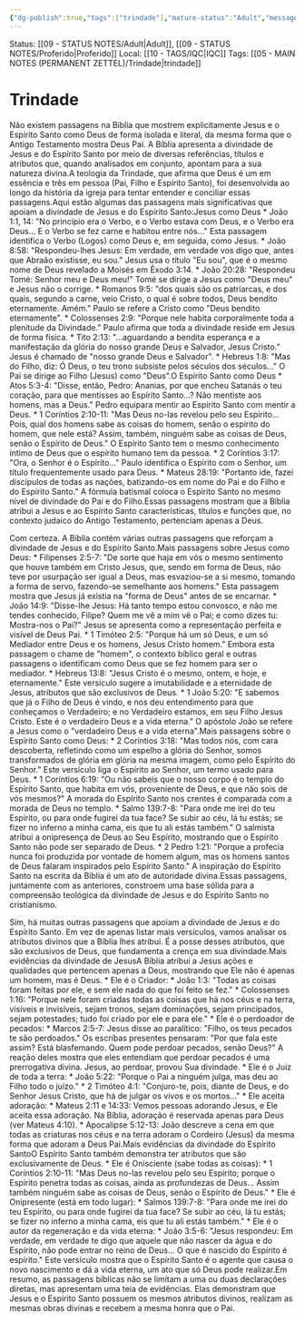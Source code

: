 ```yaml
---
{"dg-publish":true,"tags":["trindade"],"mature-status":"Adult","message_category":"Doutrinal","created":"2025-10-16T10:30:07.707+01:00","permalink":"/05-main-notes-permanent-zettel/trindade/","dgPassFrontmatter":true,"noteIcon":"child","updated":"2025-10-18T20:20:12.148+01:00"}
---
```


Status: [[09 - STATUS NOTES/Adult\|Adult]], [[09 - STATUS NOTES/Proferido\|Proferido]]
Local: [[10 - TAGS/IQC\|IQC]]
Tags:  [[05 - MAIN NOTES (PERMANENT ZETTEL)/Trindade\|trindade]]
# Trindade

Não existem passagens na Bíblia que mostrem explicitamente Jesus e o Espírito Santo como Deus de forma isolada e literal, da mesma forma que o Antigo Testamento mostra Deus Pai. A Bíblia apresenta a divindade de Jesus e do Espírito Santo por meio de diversas referências, títulos e atributos que, quando analisados em conjunto, apontam para a sua natureza divina.A teologia da Trindade, que afirma que Deus é um em essência e três em pessoa (Pai, Filho e Espírito Santo), foi desenvolvida ao longo da história da igreja para tentar entender e conciliar essas passagens.Aqui estão algumas das passagens mais significativas que apoiam a divindade de Jesus e do Espírito Santo:Jesus como Deus * João 1:1, 14: "No princípio era o Verbo, e o Verbo estava com Deus, e o Verbo era Deus... E o Verbo se fez carne e habitou entre nós..." Esta passagem identifica o Verbo (Logos) como Deus e, em seguida, como Jesus. * João 8:58: "Respondeu-lhes Jesus: Em verdade, em verdade vos digo que, antes que Abraão existisse, eu sou." Jesus usa o título "Eu sou", que é o mesmo nome de Deus revelado a Moisés em Êxodo 3:14. * João 20:28: "Respondeu Tomé: Senhor meu e Deus meu!" Tomé se dirige a Jesus como "Deus meu" e Jesus não o corrige. * Romanos 9:5: "dos quais são os patriarcas, e dos quais, segundo a carne, veio Cristo, o qual é sobre todos, Deus bendito eternamente. Amém." Paulo se refere a Cristo como "Deus bendito eternamente". * Colossenses 2:9: "Porque nele habita corporalmente toda a plenitude da Divindade." Paulo afirma que toda a divindade reside em Jesus de forma física. * Tito 2:13: "...aguardando a bendita esperança e a manifestação da glória do nosso grande Deus e Salvador, Jesus Cristo." Jesus é chamado de "nosso grande Deus e Salvador". * Hebreus 1:8: "Mas do Filho, diz: Ó Deus, o teu trono subsiste pelos séculos dos séculos..." O Pai se dirige ao Filho (Jesus) como "Deus".O Espírito Santo como Deus * Atos 5:3-4: "Disse, então, Pedro: Ananias, por que encheu Satanás o teu coração, para que mentisses ao Espírito Santo...? Não mentiste aos homens, mas a Deus." Pedro equipara mentir ao Espírito Santo com mentir a Deus. * 1 Coríntios 2:10-11: "Mas Deus no-las revelou pelo seu Espírito... Pois, qual dos homens sabe as coisas do homem, senão o espírito do homem, que nele está? Assim, também, ninguém sabe as coisas de Deus, senão o Espírito de Deus." O Espírito Santo tem o mesmo conhecimento íntimo de Deus que o espírito humano tem da pessoa. * 2 Coríntios 3:17: "Ora, o Senhor é o Espírito..." Paulo identifica o Espírito com o Senhor, um título frequentemente usado para Deus. * Mateus 28:19: "Portanto ide, fazei discípulos de todas as nações, batizando-os em nome do Pai e do Filho e do Espírito Santo." A fórmula batismal coloca o Espírito Santo no mesmo nível de divindade do Pai e do Filho.Essas passagens mostram que a Bíblia atribui a Jesus e ao Espírito Santo características, títulos e funções que, no contexto judaico do Antigo Testamento, pertenciam apenas a Deus.

Com certeza. A Bíblia contém várias outras passagens que reforçam a divindade de Jesus e do Espírito Santo.Mais passagens sobre Jesus como Deus: * Filipenses 2:5-7: "De sorte que haja em vós o mesmo sentimento que houve também em Cristo Jesus, que, sendo em forma de Deus, não teve por usurpação ser igual a Deus, mas esvaziou-se a si mesmo, tomando a forma de servo, fazendo-se semelhante aos homens." Esta passagem mostra que Jesus já existia na "forma de Deus" antes de se encarnar. * João 14:9: "Disse-lhe Jesus: Há tanto tempo estou convosco, e não me tendes conhecido, Filipe? Quem me vê a mim vê o Pai; e como dizes tu: Mostra-nos o Pai?" Jesus se apresenta como a representação perfeita e visível de Deus Pai. * 1 Timóteo 2:5: "Porque há um só Deus, e um só Mediador entre Deus e os homens, Jesus Cristo homem." Embora esta passagem o chame de "homem", o contexto bíblico geral e outras passagens o identificam como Deus que se fez homem para ser o mediador. * Hebreus 13:8: "Jesus Cristo é o mesmo, ontem, e hoje, e eternamente." Este versículo sugere a imutabilidade e a eternidade de Jesus, atributos que são exclusivos de Deus. * 1 João 5:20: "E sabemos que já o Filho de Deus é vindo, e nos deu entendimento para que conheçamos o Verdadeiro; e no Verdadeiro estamos, em seu Filho Jesus Cristo. Este é o verdadeiro Deus e a vida eterna." O apóstolo João se refere a Jesus como o "verdadeiro Deus e a vida eterna".Mais passagens sobre o Espírito Santo como Deus: * 2 Coríntios 3:18: "Mas todos nós, com cara descoberta, refletindo como um espelho a glória do Senhor, somos transformados de glória em glória na mesma imagem, como pelo Espírito do Senhor." Este versículo liga o Espírito ao Senhor, um termo usado para Deus. * 1 Coríntios 6:19: "Ou não sabeis que o nosso corpo é o templo do Espírito Santo, que habita em vós, proveniente de Deus, e que não sois de vós mesmos?" A morada do Espírito Santo nos crentes é comparada com a morada de Deus no templo. * Salmo 139:7-8: "Para onde me irei do teu Espírito, ou para onde fugirei da tua face? Se subir ao céu, lá tu estás; se fizer no inferno a minha cama, eis que tu ali estás também." O salmista atribui a onipresença de Deus ao Seu Espírito, mostrando que o Espírito Santo não pode ser separado de Deus. * 2 Pedro 1:21: "Porque a profecia nunca foi produzida por vontade de homem algum, mas os homens santos de Deus falaram inspirados pelo Espírito Santo." A inspiração do Espírito Santo na escrita da Bíblia é um ato de autoridade divina.Essas passagens, juntamente com as anteriores, constroem uma base sólida para a compreensão teológica da divindade de Jesus e do Espírito Santo no cristianismo.

Sim, há muitas outras passagens que apoiam a divindade de Jesus e do Espírito Santo. Em vez de apenas listar mais versículos, vamos analisar os atributos divinos que a Bíblia lhes atribui. É a posse desses atributos, que são exclusivos de Deus, que fundamenta a crença em sua divindade.Mais evidências da divindade de JesusA Bíblia atribui a Jesus ações e qualidades que pertencem apenas a Deus, mostrando que Ele não é apenas um homem, mas é Deus. * Ele é o Criador: * João 1:3: "Todas as coisas foram feitas por ele, e sem ele nada do que foi feito se fez." * Colossenses 1:16: "Porque nele foram criadas todas as coisas que há nos céus e na terra, visíveis e invisíveis, sejam tronos, sejam dominações, sejam principados, sejam potestades; tudo foi criado por ele e para ele." * Ele é o perdoador de pecados: * Marcos 2:5-7: Jesus disse ao paralítico: "Filho, os teus pecados te são perdoados." Os escribas presentes pensaram: "Por que fala este assim? Está blasfemando. Quem pode perdoar pecados, senão Deus?" A reação deles mostra que eles entendiam que perdoar pecados é uma prerrogativa divina. Jesus, ao perdoar, provou Sua divindade. * Ele é o Juiz de toda a terra: * João 5:22: "Porque o Pai a ninguém julga, mas deu ao Filho todo o juízo." * 2 Timóteo 4:1: "Conjuro-te, pois, diante de Deus, e do Senhor Jesus Cristo, que há de julgar os vivos e os mortos..." * Ele aceita adoração: * Mateus 2:11 e 14:33: Vemos pessoas adorando Jesus, e Ele aceita essa adoração. Na Bíblia, adoração é reservada apenas para Deus (ver Mateus 4:10). * Apocalipse 5:12-13: João descreve a cena em que todas as criaturas nos céus e na terra adoram o Cordeiro (Jesus) da mesma forma que adoram a Deus Pai.Mais evidências da divindade do Espírito SantoO Espírito Santo também demonstra ter atributos que são exclusivamente de Deus. * Ele é Onisciente (sabe todas as coisas): * 1 Coríntios 2:10-11: "Mas Deus no-las revelou pelo seu Espírito; porque o Espírito penetra todas as coisas, ainda as profundezas de Deus... Assim também ninguém sabe as coisas de Deus, senão o Espírito de Deus." * Ele é Onipresente (está em todo lugar): * Salmos 139:7-8: "Para onde me irei do teu Espírito, ou para onde fugirei da tua face? Se subir ao céu, lá tu estás; se fizer no inferno a minha cama, eis que tu ali estás também." * Ele é o autor da regeneração e da vida eterna: * João 3:5-6: "Jesus respondeu: Em verdade, em verdade te digo que aquele que não nascer da água e do Espírito, não pode entrar no reino de Deus... O que é nascido do Espírito é espírito." Este versículo mostra que o Espírito Santo é o agente que causa o novo nascimento e dá a vida eterna, um ato que só Deus pode realizar.Em resumo, as passagens bíblicas não se limitam a uma ou duas declarações diretas, mas apresentam uma teia de evidências. Elas demonstram que Jesus e o Espírito Santo possuem os mesmos atributos divinos, realizam as mesmas obras divinas e recebem a mesma honra que o Pai.